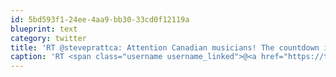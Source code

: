 ```yaml
---
id: 5bd593f1-24ee-4aa9-bb30-33cd0f12119a
blueprint: text
category: twitter
title: 'RT @steveprattca: Attention Canadian musicians! The countdown is on for the 100,000th track uploaded to @cbcradio3. Will it be yours? ht ...'
caption: 'RT <span class="username username_linked">@<a href="https://twitter.com/steveprattca" title="stevepratt">steveprattca</a></span>: Attention Canadian musicians! The countdown is on for the 100,000th track uploaded to <span class="username username_linked">@<a href="https://twitter.com/cbcradio3" title="cbcradio3">cbcradio3</a></span>. Will it be yours? ht ...'
---
```

